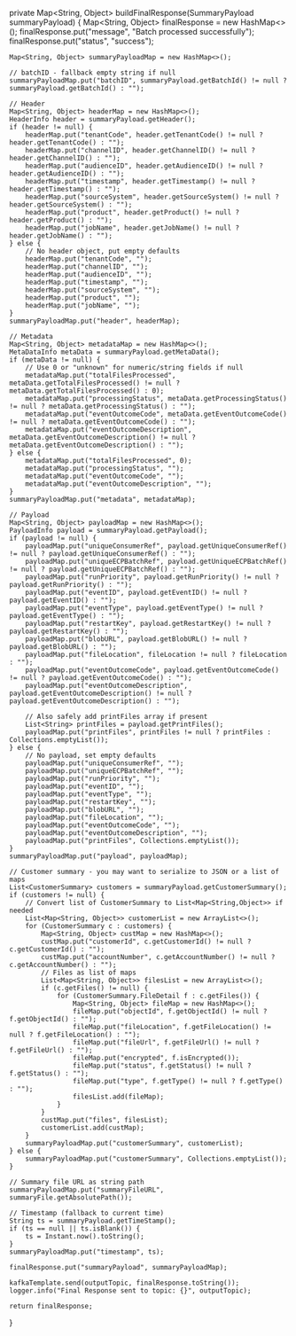 private Map<String, Object> buildFinalResponse(SummaryPayload summaryPayload) {
    Map<String, Object> finalResponse = new HashMap<>();
    finalResponse.put("message", "Batch processed successfully");
    finalResponse.put("status", "success");

    Map<String, Object> summaryPayloadMap = new HashMap<>();

    // batchID - fallback empty string if null
    summaryPayloadMap.put("batchID", summaryPayload.getBatchId() != null ? summaryPayload.getBatchId() : "");

    // Header
    Map<String, Object> headerMap = new HashMap<>();
    HeaderInfo header = summaryPayload.getHeader();
    if (header != null) {
        headerMap.put("tenantCode", header.getTenantCode() != null ? header.getTenantCode() : "");
        headerMap.put("channelID", header.getChannelID() != null ? header.getChannelID() : "");
        headerMap.put("audienceID", header.getAudienceID() != null ? header.getAudienceID() : "");
        headerMap.put("timestamp", header.getTimestamp() != null ? header.getTimestamp() : "");
        headerMap.put("sourceSystem", header.getSourceSystem() != null ? header.getSourceSystem() : "");
        headerMap.put("product", header.getProduct() != null ? header.getProduct() : "");
        headerMap.put("jobName", header.getJobName() != null ? header.getJobName() : "");
    } else {
        // No header object, put empty defaults
        headerMap.put("tenantCode", "");
        headerMap.put("channelID", "");
        headerMap.put("audienceID", "");
        headerMap.put("timestamp", "");
        headerMap.put("sourceSystem", "");
        headerMap.put("product", "");
        headerMap.put("jobName", "");
    }
    summaryPayloadMap.put("header", headerMap);

    // Metadata
    Map<String, Object> metadataMap = new HashMap<>();
    MetaDataInfo metaData = summaryPayload.getMetaData();
    if (metaData != null) {
        // Use 0 or "unknown" for numeric/string fields if null
        metadataMap.put("totalFilesProcessed", metaData.getTotalFilesProcessed() != null ? metaData.getTotalFilesProcessed() : 0);
        metadataMap.put("processingStatus", metaData.getProcessingStatus() != null ? metaData.getProcessingStatus() : "");
        metadataMap.put("eventOutcomeCode", metaData.getEventOutcomeCode() != null ? metaData.getEventOutcomeCode() : "");
        metadataMap.put("eventOutcomeDescription", metaData.getEventOutcomeDescription() != null ? metaData.getEventOutcomeDescription() : "");
    } else {
        metadataMap.put("totalFilesProcessed", 0);
        metadataMap.put("processingStatus", "");
        metadataMap.put("eventOutcomeCode", "");
        metadataMap.put("eventOutcomeDescription", "");
    }
    summaryPayloadMap.put("metadata", metadataMap);

    // Payload
    Map<String, Object> payloadMap = new HashMap<>();
    PayloadInfo payload = summaryPayload.getPayload();
    if (payload != null) {
        payloadMap.put("uniqueConsumerRef", payload.getUniqueConsumerRef() != null ? payload.getUniqueConsumerRef() : "");
        payloadMap.put("uniqueECPBatchRef", payload.getUniqueECPBatchRef() != null ? payload.getUniqueECPBatchRef() : "");
        payloadMap.put("runPriority", payload.getRunPriority() != null ? payload.getRunPriority() : "");
        payloadMap.put("eventID", payload.getEventID() != null ? payload.getEventID() : "");
        payloadMap.put("eventType", payload.getEventType() != null ? payload.getEventType() : "");
        payloadMap.put("restartKey", payload.getRestartKey() != null ? payload.getRestartKey() : "");
        payloadMap.put("blobURL", payload.getBlobURL() != null ? payload.getBlobURL() : "");
        payloadMap.put("fileLocation", fileLocation != null ? fileLocation : "");
        payloadMap.put("eventOutcomeCode", payload.getEventOutcomeCode() != null ? payload.getEventOutcomeCode() : "");
        payloadMap.put("eventOutcomeDescription", payload.getEventOutcomeDescription() != null ? payload.getEventOutcomeDescription() : "");

        // Also safely add printFiles array if present
        List<String> printFiles = payload.getPrintFiles();
        payloadMap.put("printFiles", printFiles != null ? printFiles : Collections.emptyList());
    } else {
        // No payload, set empty defaults
        payloadMap.put("uniqueConsumerRef", "");
        payloadMap.put("uniqueECPBatchRef", "");
        payloadMap.put("runPriority", "");
        payloadMap.put("eventID", "");
        payloadMap.put("eventType", "");
        payloadMap.put("restartKey", "");
        payloadMap.put("blobURL", "");
        payloadMap.put("fileLocation", "");
        payloadMap.put("eventOutcomeCode", "");
        payloadMap.put("eventOutcomeDescription", "");
        payloadMap.put("printFiles", Collections.emptyList());
    }
    summaryPayloadMap.put("payload", payloadMap);

    // Customer summary - you may want to serialize to JSON or a list of maps
    List<CustomerSummary> customers = summaryPayload.getCustomerSummary();
    if (customers != null) {
        // Convert list of CustomerSummary to List<Map<String,Object>> if needed
        List<Map<String, Object>> customerList = new ArrayList<>();
        for (CustomerSummary c : customers) {
            Map<String, Object> custMap = new HashMap<>();
            custMap.put("customerId", c.getCustomerId() != null ? c.getCustomerId() : "");
            custMap.put("accountNumber", c.getAccountNumber() != null ? c.getAccountNumber() : "");
            // Files as list of maps
            List<Map<String, Object>> filesList = new ArrayList<>();
            if (c.getFiles() != null) {
                for (CustomerSummary.FileDetail f : c.getFiles()) {
                    Map<String, Object> fileMap = new HashMap<>();
                    fileMap.put("objectId", f.getObjectId() != null ? f.getObjectId() : "");
                    fileMap.put("fileLocation", f.getFileLocation() != null ? f.getFileLocation() : "");
                    fileMap.put("fileUrl", f.getFileUrl() != null ? f.getFileUrl() : "");
                    fileMap.put("encrypted", f.isEncrypted());
                    fileMap.put("status", f.getStatus() != null ? f.getStatus() : "");
                    fileMap.put("type", f.getType() != null ? f.getType() : "");
                    filesList.add(fileMap);
                }
            }
            custMap.put("files", filesList);
            customerList.add(custMap);
        }
        summaryPayloadMap.put("customerSummary", customerList);
    } else {
        summaryPayloadMap.put("customerSummary", Collections.emptyList());
    }

    // Summary file URL as string path
    summaryPayloadMap.put("summaryFileURL", summaryFile.getAbsolutePath());

    // Timestamp (fallback to current time)
    String ts = summaryPayload.getTimeStamp();
    if (ts == null || ts.isBlank()) {
        ts = Instant.now().toString();
    }
    summaryPayloadMap.put("timestamp", ts);

    finalResponse.put("summaryPayload", summaryPayloadMap);

    kafkaTemplate.send(outputTopic, finalResponse.toString());
    logger.info("Final Response sent to topic: {}", outputTopic);

    return finalResponse;
}
